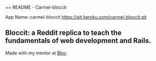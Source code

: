 == README - Carmel-bloccit

App Name: carmel-bloccit
https://git.heroku.com/carmel-bloccit.git

## Bloccit: a Reddit replica to teach the fundamentals of web development and Rails.

Made with my mentor at [Bloc](http://bloc.io).